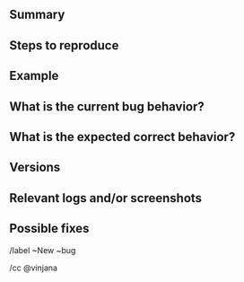 <!--
SPDX-FileCopyrightText: 2023 The WESkit Contributors

SPDX-License-Identifier: MIT
-->

## Summary

<!-- Before filing a bug

- Read and understand the [documentation](https://gitlab.com/one-touch-pipeline/weskit/documentation).
- Screen the [issues](https://gitlab.com/one-touch-pipeline/weskit/api/-/issues) for identical or possibly related reports.
- If this is a security-related bug, then you should not post bug report here as a GitLab issue. In this case, please report the bug at <weskit@dkfz-heidelberg.de>.

-->

<!-- Summarize the bug encountered concisely -->

## Steps to reproduce

<!-- Can you reliably reproduce the issue? -->
<!-- How one can reproduce the issue? -->
<!-- Do you know in what version the issue appeared first? -->
<!-- Include your input and the output, if possible. -->

## Example

<!-- If possible, create a reproducible example that exhibits the problematic
behavior. Please indicate the WESkit release version, this will also determine

whether the bug has been fixed in a more recent version -->

## What is the current bug behavior?

<!-- What actually happens -->

## What is the expected correct behavior?

<!-- What you should see instead -->

## Versions

<!-- What OS, platform and its versions (Windows, Linux, macOS, x86, ARM) do see the issue? -->
<!-- What container versions do you use? -->
<!-- If you ran WESkit natively, without container, list the versions of the interpreter, runtime environment (Conda, container), depending on what seems relevant. -->

<!-- Make sure that you are using the latest versions. -->

## Relevant logs and/or screenshots

<!-- Paste any relevant logs - use code blocks (```) to format console output, logs, and code.
In case you want to share a bit of code or long logs please consider GitLab project snippets:
https://docs.gitlab.com/ee/user/snippets.html#create-snippets.

Project snippets: Always related to a specific project.

Project snippets can be visible publicly, or to only project members.

Logs include for instance container logs and stack traces.
-->

## Possible fixes

<!--  If you can, link to the line of code that might be responsible for the problem -->

/label ~New ~bug

/cc @vinjana
